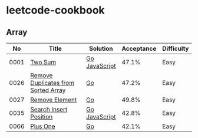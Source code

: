 # leetcode-cookbook

## Array
No   | Title | Solution | Acceptance | Difficulty
-----|-------|----------|------------|------------
0001 | [Two Sum](https://leetcode.com/problems/two-sum/) | [Go<br/>JavaScript](./leetcode/0001.two-sum) | 47.1% | Easy
0026 | [Remove Duplicates from Sorted Array](https://leetcode.com/problems/remove-duplicates-from-sorted-array/) | [Go](./leetcode/0026.remove-duplicates-from-sorted-array) | 47.2% | Easy
0027 | [Remove Element](https://leetcode.com/problems/remove-element/) | [Go](./leetcode/0027.remove-element) | 49.8% | Easy
0035 | [Search Insert Position](https://leetcode.com/problems/search-insert-position/) | [Go<br/>JavaScript](./leetcode/0035.search-insert-position) | 42.8% | Easy
0066 | [Plus One](https://leetcode.com/problems/plus-one/) | [Go](./leetcode/0066.plus-one) | 42.1% | Easy